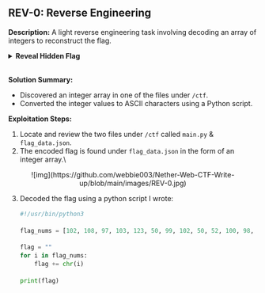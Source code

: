 ## REV-0: Reverse Engineering
**Description:**
A light reverse engineering task involving decoding an array of integers to reconstruct the flag.
<details> <summary><b>Reveal Hidden Flag</b></summary> flag{2cf24dba5f} </details></br>

**Solution Summary:**
- Discovered an integer array in one of the files under `/ctf`.
- Converted the integer values to ASCII characters using a Python script.

**Exploitation Steps:**
1. Locate and review the two files under `/ctf` called `main.py` & `flag_data.json`.
2. The encoded flag is found under `flag_data.json` in the form of an integer array.\

<center>
![img](https://github.com/webbie003/Nether-Web-CTF-Write-up/blob/main/images/REV-0.jpg)
</center>

3. Decoded the flag using a python script I wrote:
   ```python
   #!/usr/bin/python3

   flag_nums = [102, 108, 97, 103, 123, 50, 99, 102, 50, 52, 100, 98, 97, 53, 102, 125]
   
   flag = ""
   for i in flag_nums:
       flag += chr(i)

   print(flag)
